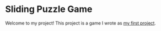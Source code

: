 # Sliding Puzzle Game

Welcome to my project! This project is a game I wrote as [my first project](https://github.com/Willpatpost/Sliding-Puzzle).
